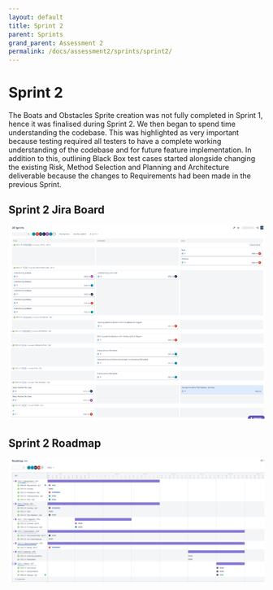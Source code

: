 ```yaml
---
layout: default
title: Sprint 2
parent: Sprints
grand_parent: Assessment 2
permalink: /docs/assessment2/sprints/sprint2/
---
```


# Sprint 2

The Boats and Obstacles Sprite creation was not fully completed in Sprint 1, hence it was finalised during Sprint 2. We then began to spend time understanding the codebase. This was highlighted as very important because testing required all testers to have a complete working understanding of the codebase and for future feature implementation. 
In addition to this, outlining Black Box test cases started alongside changing the existing Risk, Method Selection and Planning and Architecture deliverable because the changes to Requirements had been made in the previous Sprint.

## Sprint 2 Jira Board

![Sprint 2](https://raw.githubusercontent.com/Dragon-Boat-Z/Assessment2/website/docs/assets/assessment2/static/sprints/Sprint2.png "Sprint 2")

## Sprint 2 Roadmap

![Sprint 2 Roadmap](https://raw.githubusercontent.com/Dragon-Boat-Z/Assessment2/website/docs/assets/assessment2/static/sprints/Sprint2Roadmap.png "Sprint 2 Roadmap")